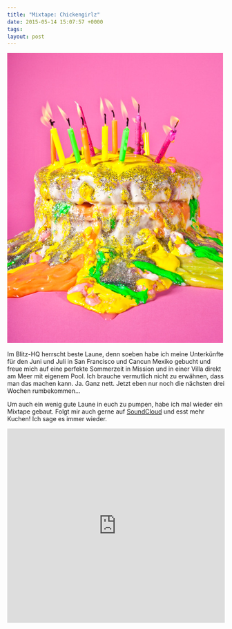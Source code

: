 ```yaml
---
title: "Mixtape: Chickengirlz"
date: 2015-05-14 15:07:57 +0000
tags: 
layout: post
---
```

![alt](/content/images/2015/May/caaake.jpg)

Im Blitz-HQ herrscht beste Laune, denn soeben habe ich meine Unterkünfte für den Juni und Juli in San Francisco und Cancun Mexiko gebucht und freue mich auf eine perfekte Sommerzeit in Mission und in einer Villa direkt am Meer mit eigenem Pool. Ich brauche vermutlich nicht zu erwähnen, dass man das machen kann. Ja. Ganz nett. Jetzt eben nur noch die nächsten drei Wochen rumbekommen...

Um auch ein wenig gute Laune in euch zu pumpen, habe ich mal wieder ein Mixtape gebaut. Folgt mir auch gerne auf <a href="https://soundcloud.com/bangpowwww">SoundCloud</a> und esst mehr Kuchen! Ich sage es immer wieder.

<iframe width="100%" height="450" scrolling="no" frameborder="no" src="https://w.soundcloud.com/player/?url=https%3A//api.soundcloud.com/playlists/103777211&amp;auto_play=false&amp;hide_related=false&amp;show_comments=true&amp;show_user=true&amp;show_reposts=false&amp;visual=true"></iframe>
